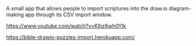 A small app that allows people to import scriptures into the draw.io diagram-making app through its CSV import window.

https://www.youtube.com/watch?v=Klhz6wh0YIk

https://bible-drawio-puzzles-import.herokuapp.com/